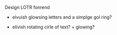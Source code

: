 Design LOTR fonrend

- elvuish glowsing letters and a simplge gol ring?

- elivish rotating cirle of text? + glowing?